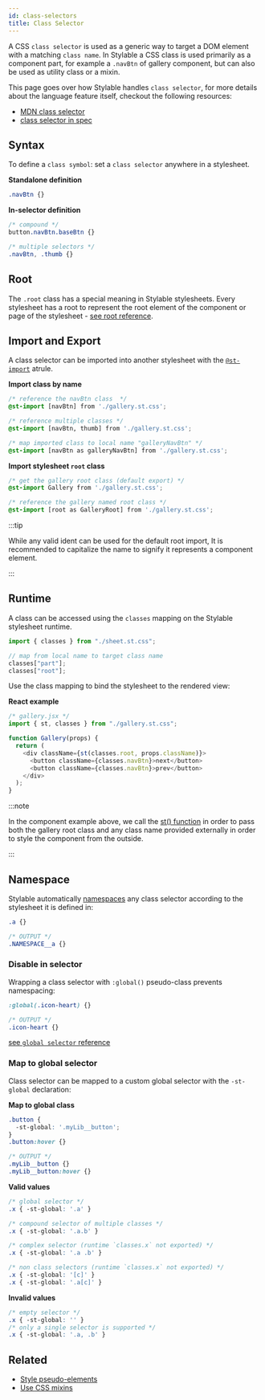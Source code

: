 ```yaml
---
id: class-selectors
title: Class Selector
---
```


A CSS `class selector` is used as a generic way to target a DOM element with a matching `class name`. In Stylable a CSS class is used primarily as a component part, for example a `.navBtn` of gallery component, but can also be used as utility class or a mixin.

This page goes over how Stylable handles `class selector`, for more details about the language feature itself, checkout the following resources:
- [MDN class selector](https://developer.mozilla.org/en-US/docs/Web/CSS/Class_selectors) 
- [class selector in spec](https://drafts.csswg.org/selectors/#class-html)

## Syntax

To define a `class symbol`: set a `class selector` anywhere in a stylesheet. 

**Standalone definition**
```css
.navBtn {}
```

**In-selector definition**
```css
/* compound */
button.navBtn.baseBtn {}

/* multiple selectors */
.navBtn, .thumb {}
```

## Root

The `.root` class has a special meaning in Stylable stylesheets. Every stylesheet has a root to represent the root element of the component or page of the stylesheet - [see root reference](./root.md).

## Import and Export

A class selector can be imported into another stylesheet with the [`@st-import`](./imports.md) atrule.

**Import class by name**
```css
/* reference the navBtn class  */
@st-import [navBtn] from './gallery.st.css';

/* reference multiple classes */
@st-import [navBtn, thumb] from './gallery.st.css';

/* map imported class to local name "galleryNavBtn" */
@st-import [navBtn as galleryNavBtn] from './gallery.st.css';
```

**Import stylesheet `root` class**
```css
/* get the gallery root class (default export) */
@st-import Gallery from './gallery.st.css';

/* reference the gallery named root class */
@st-import [root as GalleryRoot] from './gallery.st.css';
```

:::tip

While any valid ident can be used for the default root import, It is recommended to capitalize the name to signify it represents a component element.  

:::

## Runtime

A class can be accessed using the `classes` mapping on the Stylable stylesheet runtime.

```js
import { classes } from "./sheet.st.css";

// map from local name to target class name
classes["part"];
classes["root"];
```

Use the class mapping to bind the stylesheet to the rendered view:

**React example**
```js
/* gallery.jsx */
import { st, classes } from "./gallery.st.css";

function Gallery(props) {
  return (
    <div className={st(classes.root, props.className)}>
      <button className={classes.navBtn}>next</button>
      <button className={classes.navBtn}>prev</button>
    </div>
  );
}
```

:::note

In the component example above, we call the [st() function](./runtime.md#st-function) in order to pass both the gallery root class and any class name provided externally in order to style the component from the outside. 

:::

## Namespace

Stylable automatically [namespaces](../guides/handbook/namespace.md) any class selector according to the stylesheet it is defined in:

```css
.a {}

/* OUTPUT */
.NAMESPACE__a {}
```

### Disable in selector

Wrapping a class selector with `:global()` pseudo-class prevents namespacing:

```css
:global(.icon-heart) {}

/* OUTPUT */
.icon-heart {}
```

[see `global selector` reference](./global-selectors.md)

### Map to global selector

Class selector can be mapped to a custom global selector with the `-st-global` declaration:

**Map to global class**
```css
.button {
  -st-global: '.myLib__button';
}
.button:hover {}

/* OUTPUT */
.myLib__button {}
.myLib__button:hover {}
```

**Valid values**
```css
/* global selector */
.x { -st-global: '.a' }

/* compound selector of multiple classes */
.x { -st-global: '.a.b' }

/* complex selector (runtime `classes.x` not exported) */
.x { -st-global: '.a .b' }

/* non class selectors (runtime `classes.x` not exported) */
.x { -st-global: '[c]' }
.x { -st-global: '.a[c]' }
```

**Invalid values**
```css
/* empty selector */
.x { -st-global: '' }
/* only a single selector is supported */
.x { -st-global: '.a, .b' }
```

## Related

- [Style pseudo-elements](./pseudo-elements.md)
- [Use CSS mixins](./mixins.md)
